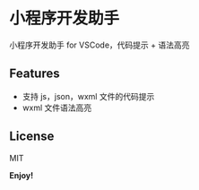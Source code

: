 # 小程序开发助手

小程序开发助手 for VSCode，代码提示 + 语法高亮

## Features

- 支持 js，json，wxml 文件的代码提示
- wxml 文件语法高亮

## License

MIT

**Enjoy!**
